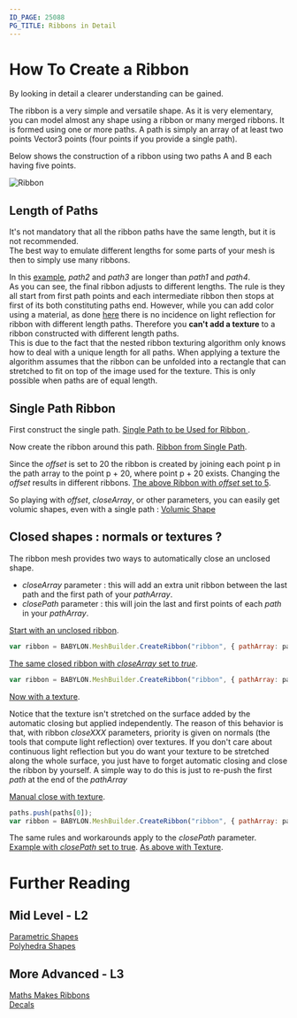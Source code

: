 ```yaml
---
ID_PAGE: 25088
PG_TITLE: Ribbons in Detail
---
```

# How To Create a Ribbon
By looking in detail a clearer understanding can be gained.

The ribbon is a very simple and versatile shape. As it is very elementary, you can model almost any shape using a ribbon or many merged ribbons. 
It is formed using one or more paths. A path is simply an array of at least two points Vector3 points (four points if you provide a single path).  

Below shows the construction of a ribbon using two paths A and B each having five points. 

![Ribbon](http://jerome.bousquie.fr/BJS/images/ribbon.png)

## Length of Paths

It's not mandatory that all the ribbon paths have the same length, but it is not recommended.  
The best way to emulate different lengths for some parts of your mesh is then to simply use many ribbons.
  
In this [example](http://www.babylonjs-playground.com/#88AZQ#16), _path2_ and _path3_ are longer than _path1_ and _path4_.    
As you can see, the final ribbon adjusts to different lengths. The rule is they all start from first path points and each intermediate ribbon then stops at first of its both constituting paths end. However, while you can add color using a material, as done [here](http://www.babylonjs-playground.com/#88AZQ#17) 
there is no incidence on light reflection for ribbon with different length paths. 
Therefore you **can't add a texture**  to a ribbon constructed with different length paths.  
This is due to the fact that the nested ribbon texturing algorithm only knows how to deal with a unique length for all paths. 
When applying a texture the algorithm assumes that the ribbon can be unfolded into a rectangle that can stretched to fit on top of the image used for the texture. 
This is only possible when paths are of equal length.
  
## Single Path Ribbon
First construct the single path. [Single Path to be Used for Ribbon ](http://www.babylonjs-playground.com/#1W5VJN#44).

Now create the ribbon around this path. [Ribbon from Single Path](http://www.babylonjs-playground.com/#1W5VJN#45).

Since the _offset_ is set to 20 the ribbon is created by joining each point p in the path array to the point p + 20, where 
point p + 20 exists. Changing the _offset_ results in different ribbons. [The above Ribbon with _offset_ set to 5](http://www.babylonjs-playground.com/#1W5VJN#46).

So playing with _offset_, _closeArray_, or other parameters, you can easily get volumic shapes, even with a single path : [Volumic Shape](http://www.babylonjs-playground.com/#1W5VJN#17) 

## Closed shapes : normals or textures ?   
The ribbon mesh provides two ways to automatically close an unclosed shape.
  
* _closeArray_ parameter : this will add an extra unit ribbon between the last path and the first path of your _pathArray_.  
* _closePath_ parameter : this will join the last and first points of each _path_ in your _pathArray_.  

[Start with an unclosed ribbon](http://www.babylonjs-playground.com/#3XMWZ#44).
```javascript
var ribbon = BABYLON.MeshBuilder.CreateRibbon("ribbon", { pathArray: paths },  scene );
```  

[The same closed ribbon with _closeArray_ set to _true_](http://www.babylonjs-playground.com/#3XMWZ#45).
```javascript
var ribbon = BABYLON.MeshBuilder.CreateRibbon("ribbon", { pathArray: paths, closeArray: true },  scene );
```
[Now with a texture](http://www.babylonjs-playground.com/#3XMWZ#49).

Notice that the texture isn't stretched on the surface added by the automatic closing but applied independently. 
The reason of this behavior is that, with ribbon _closeXXX_ parameters, priority is given on normals (the tools that compute light reflection) over textures. 
If you don't care about continuous light reflection but you do want your texture to be stretched along the whole surface, 
you just have to forget automatic closing and close the ribbon by yourself. A simple way to do this is just to re-push the first _path_ at the end of the _pathArray_

[Manual close with texture](http://www.babylonjs-playground.com/#3XMWZ#50).
```javascript
paths.push(paths[0]);
var ribbon = BABYLON.MeshBuilder.CreateRibbon("ribbon", { pathArray: paths },  scene );
``` 

The same rules and workarounds apply to the _closePath_ parameter.  
[Example with _closePath_ set to true](http://www.babylonjs-playground.com/#3XMWZ#52). 
[As above with Texture](http://www.babylonjs-playground.com/#3XMWZ#51).  


# Further Reading

## Mid Level - L2

[Parametric Shapes](/babylon101/Parametric_Shapes)  
[Polyhedra Shapes](/How_To/Polyhedra_Shapes)

## More Advanced - L3

[Maths Makes Ribbons](/resources/Maths_Make_Ribbons)   
[Decals](/How_To/Decals) 
